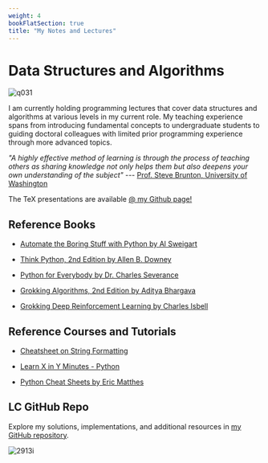 ```yaml
---
weight: 4
bookFlatSection: true
title: "My Notes and Lectures"
---
```


# **Data Structures and Algorithms**

![q031](https://live.staticflickr.com/65535/53470685640_2730be6ede_z.jpg)

I am currently holding programming lectures that cover data structures and algorithms at various levels in my current role. My teaching experience spans from introducing fundamental concepts to undergraduate students to guiding doctoral colleagues with limited prior programming experience through more advanced topics.


*"A highly effective method of learning is through the process of teaching others as sharing knowledge not only helps them but also deepens your own understanding of the subject"* --- [Prof. Steve Brunton, University of Washington](https://youtu.be/wDVteayWWvU?t=52)

The TeX presentations are available [@ my Github page!](https://github.com/roaked/programming-lectures)

## **Reference Books**

- [Automate the Boring Stuff with Python by Al Sweigart](https://automatetheboringstuff.com/)

- [Think Python, 2nd Edition by Allen B. Downey](http://greenteapress.com/thinkpython2/thinkpython2.pdf)

- [Python for Everybody by Dr. Charles Severance](https://www.py4e.com/book.php)

- [Grokking Algorithms, 2nd Edition by Aditya Bhargava](https://www.manning.com/books/grokking-algorithms-second-edition)

- [Grokking Deep Reinforcement Learning by Charles Isbell](https://www.manning.com/books/grokking-deep-reinforcement-learning)

## **Reference Courses and Tutorials**

- [Cheatsheet on String Formatting](https://mkaz.blog/working-with-python/string-formatting/)

- [Learn X in Y Minutes - Python](https://learnxinyminutes.com/docs/python/)

- [Python Cheat Sheets by Eric Matthes](https://ehmatthes.github.io/pcc_2e/cheat_sheets/cheat_sheets/)

## **LC GitHub Repo**

Explore my solutions, implementations, and additional resources in [my GitHub repository](https://github.com/roaked/leetcode). 

![2913i](https://miro.medium.com/v2/resize:fit:1400/1*Kw-uI4abGgBnOJGMp1vX1g.png)